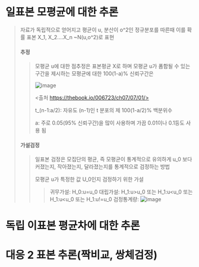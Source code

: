 # 일표본 모평균에 대한 추론
>
> 자료가 독립적으로 얻어지고 평균이 u, 분산이 o^2인 정규분포를 따른때 이를 확률 표본 X_1, X_2....X_n ~N(u,o^2)로 표현
>
> #### 추정
>
> > 모평균 u에 대한 점추정은 표본평균 X로 하며 모평균 u가 폼함될 수 있는 구간을 제시하는 모평균에 대한 100(1-a)% 신뢰구간은
> >
> >![image](https://user-images.githubusercontent.com/65435447/165915646-ea889008-841f-4490-a014-8b4cbc25a403.png)
> >
> ><출처 https://thebook.io/006723/ch07/07/01/>
> >
> >t_(n-1:a/2): 자유도 (n-1)인 t 분포의 제 100(1-a/2)% 백분위수
> >
> >a: 주로 0.05(95% 신뢰구간)을 많이 사용하며 가끔 0.01이나 0.1등도 사용 됨
>
> #### 가설검정
>
> > 일표본 검정은 모집단의 평균, 즉 모평균이 통계적으로 유의하게 u_0 보다 커졌는지, 작아졌는지, 달라졌는지를 통계적으로 검정하는 방법
> > 
> > 모평균 u가 특정한 값 U_0인지 검정하기 위한 가설
> > 
> > > 귀무가설: H_0:u=u_0
> > > 대립가설: H_1:u>u_0 또는 H_1:u<u_0 또는 H_1:u<u_0 또는 H_1:u!=u_0
> > > 검정통계량: ![image](https://user-images.githubusercontent.com/65435447/165917917-8a05fe25-d847-48d5-bb71-429def7003a4.png)



# 독립 이표본 평균차에 대한 추론



# 대응 2 표본 추론(짝비교, 쌍체검정)

